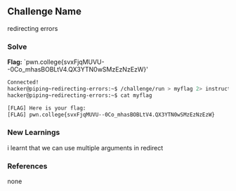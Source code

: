 ## Challenge Name
redirecting errors

### Solve
**Flag:** `pwn.college{svxFjqMUVU--0Co_mhasBOBLtV4.QX3YTN0wSMzEzNzEzW}'

```bash
Connected!
hacker@piping~redirecting-errors:~$ /challenge/run > myflag 2> instructions
hacker@piping~redirecting-errors:~$ cat myflag

[FLAG] Here is your flag:
[FLAG] pwn.college{svxFjqMUVU--0Co_mhasBOBLtV4.QX3YTN0wSMzEzNzEzW}
```

### New Learnings
i learnt that we can use multiple arguments in redirect

### References 
none
